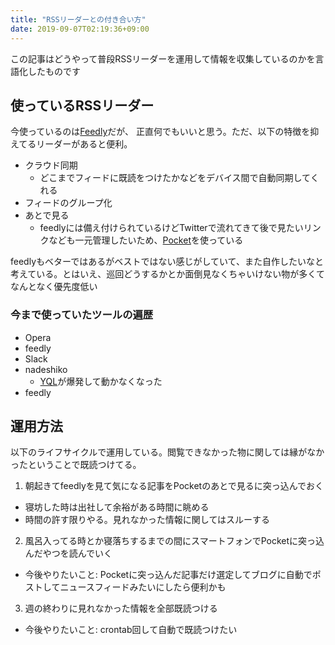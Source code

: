 ```yaml
---
title: "RSSリーダーとの付き合い方"
date: 2019-09-07T02:19:36+09:00
---
```


この記事はどうやって普段RSSリーダーを運用して情報を収集しているのかを言語化したものです

## 使っているRSSリーダー

今使っているのは[Feedly](https://feedly.com)だが、
正直何でもいいと思う。ただ、以下の特徴を抑えてるリーダーがあると便利。

- クラウド同期
  - どこまでフィードに既読をつけたかなどをデバイス間で自動同期してくれる
- フィードのグループ化
- あとで見る
  - feedlyには備え付けられているけどTwitterで流れてきて後で見たいリンクなども一元管理したいため、[Pocket](https://app.getpocket.com)を使っている

feedlyもベターではあるがベストではない感じがしていて、また自作したいなと考えている。とはいえ、巡回どうするかとか面倒見なくちゃいけない物が多くてなんとなく優先度低い

### 今まで使っていたツールの遍歴

- Opera
- feedly
- Slack
- nadeshiko
  - [YQL](https://en.wikipedia.org/wiki/Yahoo!_Query_Language)が爆発して動かなくなった
- feedly

## 運用方法

以下のライフサイクルで運用している。閲覧できなかった物に関しては縁がなかったということで既読つけてる。

1. 朝起きてfeedlyを見て気になる記事をPocketのあとで見るに突っ込んでおく
  - 寝坊した時は出社して余裕がある時間に眺める
  - 時間の許す限りやる。見れなかった情報に関してはスルーする
2. 風呂入ってる時とか寝落ちするまでの間にスマートフォンでPocketに突っ込んだやつを読んでいく
  - 今後やりたいこと: Pocketに突っ込んだ記事だけ選定してブログに自動でポストしてニュースフィードみたいにしたら便利かも
3. 週の終わりに見れなかった情報を全部既読つける
  - 今後やりたいこと: crontab回して自動で既読つけたい

